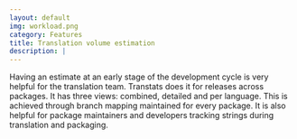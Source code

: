 ```yaml
---
layout: default
img: workload.png
category: Features
title: Translation volume estimation
description: |
---
```

Having an estimate at an early stage of the development cycle is very helpful for the translation team. Transtats does it for releases across packages. It has three views: combined, detailed and per language. This is achieved through branch mapping maintained for every package. It is also helpful for package maintainers and developers tracking strings during translation and packaging.
